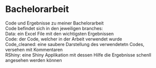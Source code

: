 # Bachelorarbeit
Code und Ergebnisse zu meiner Bachelorarbeit <br>
Code befindet sich in den jeweiligen branches: <br>
  Data: ein Excel File mit den wichtigsten Ergebnissen <br>
  Code: der Code, welcher in der Arbeit verwendet wurde <br>
  Code_cleaned: eine saubere Darstellung des verwendetetn Codes, versehen mit Kommentaren <br>
  RShiny: eine Shiny Applikation mit dessen Hilfe die Ergebnisse schenll angesehen werden können <br>
